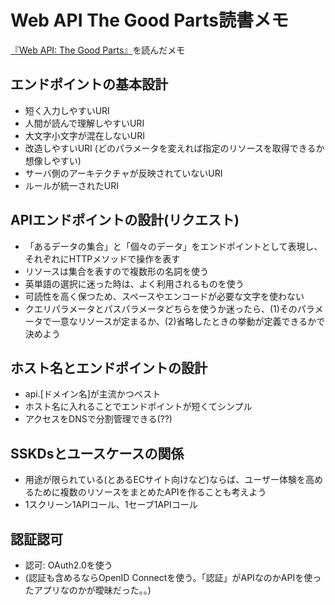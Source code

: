 # Web API The Good Parts読書メモ

[『Web API: The Good Parts』](https://www.oreilly.co.jp/books/9784873116860/)を読んだメモ


## エンドポイントの基本設計

- 短く入力しやすいURI
- 人間が読んで理解しやすいURI
- 大文字小文字が混在しないURI
- 改造しやすいURI (どのパラメータを変えれば指定のリソースを取得できるか想像しやすい)
- サーバ側のアーキテクチャが反映されていないURI
- ルールが統一されたURI

## APIエンドポイントの設計(リクエスト)

- 「あるデータの集合」と「個々のデータ」をエンドポイントとして表現し、それぞれにHTTPメソッドで操作を表す
- リソースは集合を表すので複数形の名詞を使う
- 英単語の選択に迷った時は、よく利用されるものを使う
- 可読性を高く保つため、スペースやエンコードが必要な文字を使わない
- クエリパラメータとパスパラメータどちらを使うか迷ったら、(1)そのパラメータで一意なリソースが定まるか、(2)省略したときの挙動が定義できるかで決めよう

## ホスト名とエンドポイントの設計

- api.[ドメイン名]が主流かつベスト
- ホスト名に入れることでエンドポイントが短くてシンプル
- アクセスをDNSで分割管理できる(??)

## SSKDsとユースケースの関係

- 用途が限られている(とあるECサイト向けなど)ならば、ユーザー体験を高めるために複数のリソースをまとめたAPIを作ることも考えよう
- 1スクリーン1APIコール、1セーブ1APIコール

## 認証認可

- 認可: OAuth2.0を使う
- (認証も含めるならOpenID Connectを使う。「認証」がAPIなのかAPIを使ったアプリなのかが曖昧だった。。)

